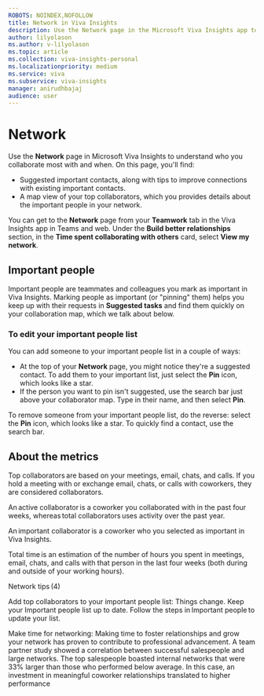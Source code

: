 ```yaml
---
ROBOTS: NOINDEX,NOFOLLOW
title: Network in Viva Insights
description: Use the Network page in the Microsoft Viva Insights app to help you understand who you collaborate with most often
author: lilyolason
ms.author: v-lilyolason
ms.topic: article
ms.collection: viva-insights-personal
ms.localizationpriority: medium 
ms.service: viva
ms.subservice: viva-insights
manager: anirudhbajaj
audience: user
---
```


# Network

Use the **Network** page in Microsoft Viva Insights to understand who you collaborate most with and when. On this page, you'll find:

* Suggested important contacts, along with tips to improve connections with existing important contacts.
* A map view of your top collaborators, which you provides details about the important people in your network.

You can get to the **Network** page from your **Teamwork** tab in the Viva Insights app in Teams and web. Under the **Build better relationships** section, in the **Time spent collaborating with others** card, select **View my network**.

## Important people  

Important people are teammates and colleagues you mark as important in Viva Insights. Marking people as important (or "pinning" them) helps you keep up with their requests in **Suggested tasks** and find them quickly on your collaboration map, which we talk about below.

### To edit your important people list

You can add someone to your important people list in a couple of ways:

* At the top of your **Network** page, you might notice they're a suggested contact. To add them to your important list, just select the **Pin** icon, which looks like a star.
* If the person you want to pin isn't suggested, use the search bar just above your collaborator map. Type in their name, and then select **Pin**.

To remove someone from your important people list, do the reverse: select the **Pin** icon, which looks like a star. To quickly find a contact, use the search bar.

## About the metrics  

Top collaborators are based on your meetings, email, chats, and calls. If you hold a meeting with or exchange email, chats, or calls with coworkers, they are considered collaborators.  

An active collaborator is a coworker you collaborated with in the past four weeks, whereas total collaborators uses activity over the past year.  

An important collaborator is a coworker who you selected as important in Viva Insights.  

Total time is an estimation of the number of hours you spent in meetings, email, chats, and calls with that person in the last four weeks (both during and outside of your working hours).  

 

Network tips (4) 

Add top collaborators to your important people list: Things change. Keep your Important people list up to date. Follow the steps in Important people to update your list.  

Make time for networking: Making time to foster relationships and grow your network has proven to contribute to professional advancement. A team partner study showed a correlation between successful salespeople and large networks. The top salespeople boasted internal networks that were 33% larger than those who performed below average. In this case, an investment in meaningful coworker relationships translated to higher performance